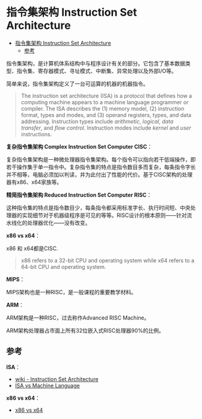 # 指令集架构 Instruction Set Architecture

- [指令集架构 Instruction Set Architecture](#指令集架构-instruction-set-architecture)
  - [参考](#参考)

指令集架构，是计算机体系结构中与程序设计有关的部分。它包含了基本数据类型、指令集、寄存器模式、寻址模式、中断集、异常处理以及外部I/O等。

简单来说，指令集架构定义了一台可运算的机器的机器指令。

> The instruction set architecture (ISA) is a protocol that defines how a computing machine appears to a machine language programmer or compiler. The ISA describes the (1) memory model, (2) instruction format, types and modes, and (3) operand registers, types, and data addressing. Instruction types include *arithmetic*, *logical*, *data transfer*, and *flow control*. Instruction modes include *kernel* and *user* instructions.

**复杂指令集架构 Complex Instruction Set Computer CISC**：

复杂指令集架构是一种微处理器指令集架构。每个指令可以指向若干低端操作，即若干操作集于单一指令中。复杂指令集的特点是指令数目多而复杂，每条指令字长并不相等，电脑必须加以判读，并为此付出了性能的代价。基于CISC架构的处理器有x86、x64家族等。

**精简指令集架构 Reduced Instruction Set Computer RISC**：

这种指令集的特点是指令数目少，每条指令都采用标准字长、执行时间短、中央处理器的实现细节对于机器级程序是可见的等等。RISC设计的根本原则——针对流水线化的处理器优化——没有改变。

**x86 vs x64**：

x86 和 x64都是CISC.

> x86 refers to a 32-bit CPU and operating system while x64 refers to a 64-bit CPU and operating system.

**MIPS**：

MIPS架构也是一种RISC，是一般课程的重要教学材料。

**ARM**：

ARM架构是一种RISC，过去称作Advanced RISC Machine。

ARM架构处理器占市面上所有32位嵌入式RISC处理器90%的比例。

## 参考

**ISA**：

- [wiki - Instruction Set Architecture](https://en.wikipedia.org/wiki/Instruction_set_architecture)
- [ISA vs Machine Language](https://www.cise.ufl.edu/~mssz/CompOrg/CDA-lang.html)

**x86 vs x64**：

- [x86 vs x64](https://www.seeedstudio.com/blog/2020/02/24/what-is-x86-architecture-and-its-difference-between-x64/)
